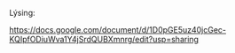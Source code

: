 Lýsing:

https://docs.google.com/document/d/1D0pGE5uz40jcGec-KQIpfODiuWva1Y4jSrdQUBXmnrg/edit?usp=sharing
